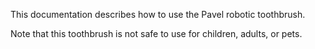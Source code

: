This documentation describes how to use the Pavel robotic
toothbrush.

Note that this toothbrush is not safe to use for children,
adults, or pets.